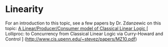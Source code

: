 # Linearity

For an introduction to this topic, see a few papers by Dr. Zdanzewic on this topic:
[ A Linear/Producer/Consumer model of Classical Linear Logic ](http://www.cis.upenn.edu/~stevez/papers/PZ14tr.pdf)
[ Lolliproc: to Concurrency from Classical Linear Logic via Curry-Howard and Control ] (http://www.cis.upenn.edu/~stevez/papers/MZ10.pdf)

